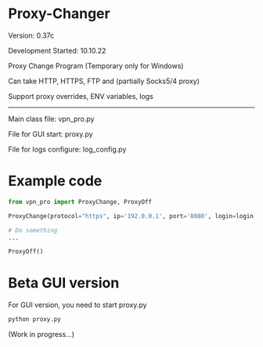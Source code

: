# Proxy-Changer

Version: 0.37c

Development Started: 10.10.22

Proxy Change Program (Temporary only for Windows)

Can take HTTP, HTTPS, FTP and (partially Socks5/4 proxy)

Support proxy overrides, ENV variables, logs

-------

Main class file: vpn_pro.py

File for GUI start: proxy.py

File for logs configure: log_config.py

# Example code

```python
from vpn_pro import ProxyChange, ProxyOff

ProxyChange(protocol="https", ip='192.0.0.1', port='8080', login=login, password=password)

# Do something
...

ProxyOff()
```

# Beta GUI version

For GUI version, you need to start proxy.py

```bash
python proxy.py
```

(Work in progress...)
